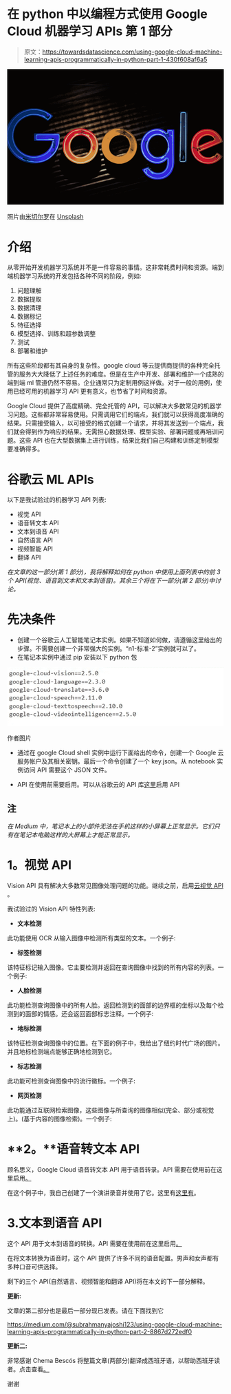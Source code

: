 # 在 python 中以编程方式使用 Google Cloud 机器学习 APIs 第 1 部分

> 原文：<https://towardsdatascience.com/using-google-cloud-machine-learning-apis-programmatically-in-python-part-1-430f608af6a5>

![](img/4b11eb2d80c9a80c99857922eadbbe63.png)

照片由[米切尔罗](https://unsplash.com/@mitchel3uo?utm_source=unsplash&utm_medium=referral&utm_content=creditCopyText)在 [Unsplash](https://unsplash.com/s/photos/google-logo?utm_source=unsplash&utm_medium=referral&utm_content=creditCopyText)

# 介绍

从零开始开发机器学习系统并不是一件容易的事情。这非常耗费时间和资源。端到端机器学习系统的开发包括各种不同的阶段，例如:

1.  问题理解
2.  数据提取
3.  数据清理
4.  数据标记
5.  特征选择
6.  模型选择、训练和超参数调整
7.  测试
8.  部署和维护

所有这些阶段都有其自身的复杂性。google cloud 等云提供商提供的各种完全托管的服务大大降低了上述任务的难度。但是在生产中开发、部署和维护一个成熟的端到端 ml 管道仍然不容易。企业通常只为定制用例这样做。对于一般的用例，使用已经可用的机器学习 API 更有意义，也节省了时间和资源。

Google Cloud 提供了高度精确、完全托管的 API，可以解决大多数常见的机器学习问题。这些都非常容易使用。只需调用它们的端点，我们就可以获得高度准确的结果。只需接受输入，以可接受的格式创建一个请求，并将其发送到一个端点，我们就会得到作为响应的结果。无需担心数据处理、模型实验、部署问题或再培训问题。这些 API 也在大型数据集上进行训练，结果比我们自己构建和训练定制模型要准确得多。

# 谷歌云 ML APIs

以下是我试验过的机器学习 API 列表:

*   视觉 API
*   语音转文本 API
*   文本到语音 API
*   自然语言 API
*   视频智能 API
*   翻译 API

*在文章的这一部分(第 1 部分)，我将解释如何在 python 中使用上面列表中的前 3 个 API(视觉、语音到文本和文本到语音)。其余三个将在下一部分(第 2 部分)中讨论。*

# 先决条件

*   创建一个谷歌云人工智能笔记本实例。如果不知道如何做，请遵循这里给出的步骤。不需要创建一个非常强大的实例。“n1-标准-2”实例就可以了。
*   在笔记本实例中通过 pip 安装以下 python 包

![](img/2837b198ff7c4f7ecc9d7e3b4b8348e1.png)

作者图片

*   通过在 google Cloud shell 实例中运行下面给出的命令，创建一个 Google 云服务帐户及其相关密钥。最后一个命令创建了一个 key.json。从 notebook 实例访问 API 需要这个 JSON 文件。

*   API 在使用前需要启用。可以从谷歌云的 API 库[这里](https://console.cloud.google.com/apis/library?project=text-analysis-323506)启用 API

## **注**

*在 Medium 中，笔记本上的小部件无法在手机这样的小屏幕上正常显示。它们只有在笔记本电脑这样的大屏幕上才能正常显示。*

# **1。视觉 API**

Vision API 具有解决大多数常见图像处理问题的功能。继续之前，启用[云视觉 API](https://console.cloud.google.com/apis/library/vision.googleapis.com) 。

我试验过的 Vision API 特性列表:

*   **文本检测**

此功能使用 OCR 从输入图像中检测所有类型的文本。一个例子:

*   **标签检测**

该特征标记输入图像。它主要检测并返回在查询图像中找到的所有内容的列表。一个例子:

*   **人脸检测**

此功能检测查询图像中的所有人脸。返回检测到的面部的边界框的坐标以及每个检测到的面部的情感。还会返回面部标志注释。一个例子:

*   **地标检测**

该特征检测查询图像中的位置。在下面的例子中，我给出了纽约时代广场的图片。并且地标检测端点能够正确地检测到它。

*   **标志检测**

此功能可检测查询图像中的流行徽标。一个例子:

*   **网页检测**

此功能通过互联网检索图像，这些图像与所查询的图像相似(完全、部分或视觉上)。(基于内容的图像检索)。一个例子:

# **2。**语音转文本 API

顾名思义，Google Cloud 语音转文本 API 用于语音转录。API 需要在使用前在这里启用[。](https://console.cloud.google.com/marketplace/product/google/speech.googleapis.com)

在这个例子中，我自己创建了一个演讲录音并使用了它。这里有[这里有](https://github.com/Subrahmanyajoshi/Google-Cloud-Machine-Learning-APIs/tree/main/cloud-speech-api/data)。

# 3.文本到语音 API

这个 API 用于文本到语音的转换。API 需要在使用前在这里启用[。](https://console.cloud.google.com/marketplace/product/google/texttospeech.googleapis.com)

在将文本转换为语音时，这个 API 提供了许多不同的语音配置。男声和女声都有多种口音可供选择。

剩下的三个 API(自然语言、视频智能和翻译 API)将在本文的下一部分解释。

**更新:**

文章的第二部分也是最后一部分现已发表。请在下面找到它

<https://medium.com/@subrahmanyajoshi123/using-google-cloud-machine-learning-apis-programmatically-in-python-part-2-8867d272edf0>  

**更新二:**

非常感谢 Chema Bescós 将整篇文章(两部分)翻译成西班牙语，以帮助西班牙读者。点击查看[。](https://www.ibidem-translations.com/edu/api-machine-learning-google-cloud-python/)

谢谢